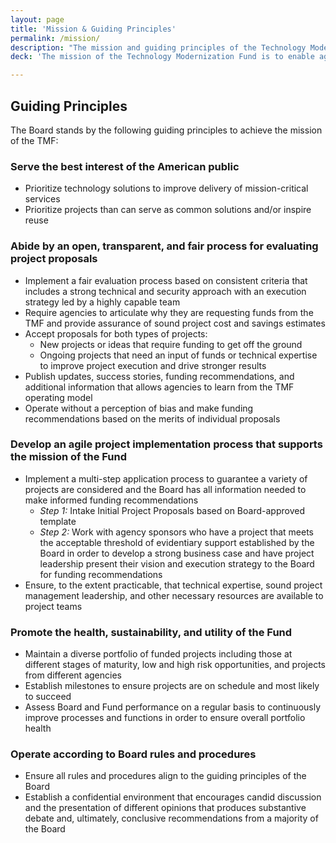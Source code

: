 ```yaml
---
layout: page
title: 'Mission & Guiding Principles'
permalink: /mission/
description: "The mission and guiding principles of the Technology Modernization Fund."
deck: 'The mission of the Technology Modernization Fund is to enable agencies to reimagine and transform the way they use technology to deliver their mission and services to the American public in an effective, efficient, and secure manner.'

---
```


## Guiding Principles

The Board stands by the following guiding principles to achieve the mission of the TMF:

### Serve the best interest of the American public
- Prioritize technology solutions to improve delivery of mission-critical services
- Prioritize projects than can serve as common solutions and/or inspire reuse

### Abide by an open, transparent, and fair process for evaluating project proposals
- Implement a fair evaluation process based on consistent criteria that includes a strong technical and security approach with an execution strategy led by a highly capable team
- Require agencies to articulate why they are requesting funds from the TMF and provide assurance of sound project cost and savings estimates
- Accept proposals for both types of projects:
  - New projects or ideas that require funding to get off the ground
  - Ongoing projects that need an input of funds or technical expertise to improve project execution and drive stronger results
- Publish updates, success stories, funding recommendations, and additional information that allows agencies to learn from the TMF operating model
- Operate without a perception of bias and make funding recommendations based on the merits of individual proposals

### Develop an agile project implementation process that supports the mission of the Fund
- Implement a multi-step application process to guarantee a variety of projects are considered and the Board has all information needed to make informed funding recommendations
  - _Step 1:_ Intake Initial Project Proposals based on Board-approved template
  - _Step 2:_ Work with agency sponsors who have a project that meets the acceptable threshold of evidentiary support established by the Board in order to develop a strong business case and have project leadership present their vision and execution strategy to the Board for funding recommendations
- Ensure, to the extent practicable, that technical expertise, sound project management leadership, and other necessary resources are available to project teams

### Promote the health, sustainability, and utility of the Fund
- Maintain a diverse portfolio of funded projects including those at different stages of maturity, low and high risk opportunities, and projects from different agencies
- Establish milestones to ensure projects are on schedule and most likely to succeed
- Assess Board and Fund performance on a regular basis to continuously improve processes and functions in order to ensure overall portfolio health

### Operate according to Board rules and procedures
- Ensure all rules and procedures align to the guiding principles of the Board
- Establish a confidential environment that encourages candid discussion and the presentation of different opinions that produces substantive debate and, ultimately, conclusive recommendations from a majority of the Board
